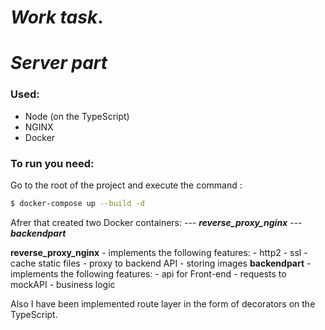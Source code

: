 # *Work task*.
#  *Server part*
### Used:
- Node (on the TypeScript)
- NGINX
- Docker

### To run you need:
Go to the root of the project and execute the command :

``` sh
$ docker-compose up --build -d
```
Afrer that created two Docker containers:
--- ***reverse_proxy_nginx***
--- ***backendpart***

**reverse_proxy_nginx** - implements the following features:
    - http2
    - ssl
    - cache static files
    - proxy to backend API
    - storing images
**backendpart** - implements the following features:
    - api for Front-end
    - requests to mockAPI
    - business logic

Also I have been implemented route layer  in the form of decorators on the TypeScript.